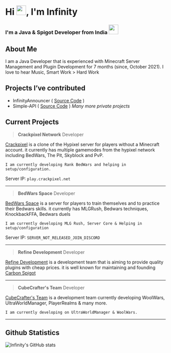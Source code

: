 
<h1>Hi <img src="https://raw.githubusercontent.com/MartinHeinz/MartinHeinz/master/wave.gif" width="30px">, I'm Infinity</h1>
<h3>I'm a Java & Spigot Developer from India <img src="https://seeklogo.com/images/I/Indian_Flag-logo-19B702FA68-seeklogo.com.png" width="30px"></h3>

## About Me
I am a Java Developer that is experienced with Minecraft Server Management and Plugin Development for
7 months (since, October 2021). I love to hear Music, Smart Work > Hard Work

## Projects I’ve contributed

* InfinityAnnouncer ( [Source Code](https://github.com/Ixf1nity/InfinityAnnouncer) )
* Simple-API ( [Source Code](https://github.com/Ixf1nity/Simple-API) )
*Many more private projects*

## Current Projects

> **Crackpixel Network**
Developer

[Crackpixel](https://discord.gg/u79Pec9D5S) is a clone of the Hypixel server for players without a Minecraft account. it currently has multiple gamemodes from the hypixel network including BedWars, The Pit, Skyblock and PvP.

```I am currently developing Rank BedWars and helping in setup/configuration.```

Server IP: `play.crackpixel.net`

****

>  **BedWars Space**
>  Developer

[BedWars Space](https://discord.gg/e9DkFv9WaN) is a server for players to train themselves and to practice their Bedwars skills.  it currently  has MLGRush, Bedwars techniques, KnockbackFFA, Bedwars duels

`I am currently developing MLG Rush, Server Core & Helping in setup/configuration`

Server IP: `SERVER_NOT_RELEASED_JOIN_DISCORD`

****
> **Refine Development**
> Developer
> 
[Refine Development](https://discord.gg/bxtqV2pZGj) is a development team that is aiming to provide quality plugins with cheap prices. it is well known for maintaining and founding [Carbon Spigot](https://polymart.org/resource/1-8-carbonspigot.1341)

****
> **CubeCrafter's Team**
> Developer
> 
[CubeCrafter's Team](https://discord.gg/9yep2BTgBa) is a development team currently developing WoolWars, UltraWorldManager, PlayerRealms & many more.

``I am currently developing on UltraWorldManager & WoolWars.``

***

## Github Statistics
![Infinity's GitHub stats](https://github-readme-stats.vercel.app/api?username=Ixf1nity&show_icons=true)
